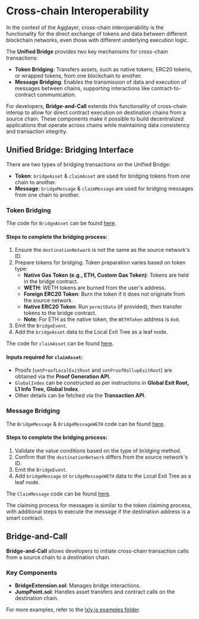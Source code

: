 <style>
   .git-revision-date-localized-plugin, .md-source-file, .md-content__button.md-icon {
      display: none;
   }
</style>

# Cross-chain Interoperability

In the context of the Agglayer, cross-chain interoperability is the functionality for the direct exchange of tokens and data between different blockchain networks, even those with different underlying execution logic. 

The **Unified Bridge** provides two key mechanisms for cross-chain transactions:

- **Token Bridging**: Transfers assets, such as native tokens, ERC20 tokens, or wrapped tokens, from one blockchain to another.
- **Message Bridging**: Enables the transmission of data and execution of messages between chains, supporting interactions like contract-to-contract communication.

For developers, **Bridge-and-Call** extends this functionality of cross-chain interop to allow for direct contract execution on destination chains from a source chain. These components make it possible to build decentralized applications that operate across chains while maintaining data consistency and transaction integrity.

## Unified Bridge: Bridging Interface

There are two types of bridging transactions on the Unified Bridge:

- **Token**: `bridgeAsset` & `claimAsset` are used for bridging tokens from one chain to another.
- **Message**: `bridgeMessage` & `claimMessage` are used for bridging messages from one chain to another.

### Token Bridging

The code for `BridgeAsset` can be found [here](https://github.com/0xPolygonHermez/zkevm-contracts/blob/main/contracts/v2/PolygonZkEVMBridgeV2.sol#L204).

#### Steps to complete the bridging process:
1. Ensure the `destinationNetwork` is not the same as the source network's ID.
2. Prepare tokens for bridging. Token preparation varies based on token type:
   - **Native Gas Token (e.g., ETH, Custom Gas Token)**: Tokens are held in the bridge contract.
   - **WETH**: WETH tokens are burned from the user's address.
   - **Foreign ERC20 Token**: Burn the token if it does not originate from the source network.
   - **Native ERC20 Token**: Run `permitData` (if provided), then transfer tokens to the bridge contract.
   - **Note**: For ETH as the native token, the `WETHToken` address is `0x0`.
3. Emit the `BridgeEvent`.
4. Add the `bridgeAsset` data to the Local Exit Tree as a leaf node.

The code for `claimAsset` can be found [here](https://github.com/0xPolygonHermez/zkevm-contracts/blob/main/contracts/v2/PolygonZkEVMBridgeV2.sol#L446).

#### Inputs required for `claimAsset`:
- Proofs (`smtProofLocalExitRoot` and `smtProofRollupExitRoot`) are obtained via the **Proof Generation API**.
- `GlobalIndex` can be constructed as per instructions in **Global Exit Root, L1 Info Tree, Global Index**.
- Other details can be fetched via the **Transaction API**.

### Message Bridging

The `BridgeMessage` & `BridgeMessageWETH` code can be found [here](https://github.com/0xPolygonHermez/zkevm-contracts/blob/main/contracts/v2/PolygonZkEVMBridgeV2.sol#L325).

#### Steps to complete the bridging process:
1. Validate the value conditions based on the type of bridging method.
2. Confirm that the `destinationNetwork` differs from the source network's ID.
3. Emit the `BridgeEvent`.
4. Add `bridgeMessage` or `bridgeMessageWETH` data to the Local Exit Tree as a leaf node.

The `ClaimMessage` code can be found [here](https://github.com/0xPolygonHermez/zkevm-contracts/blob/main/contracts/v2/PolygonZkEVMBridgeV2.sol#L599).

The claiming process for messages is similar to the token claiming process, with additional steps to execute the message if the destination address is a smart contract.

## Bridge-and-Call

**Bridge-and-Call** allows developers to initiate cross-chain transaction calls from a source chain to a destination chain.

### Key Components
- **BridgeExtension.sol**: Manages bridge interactions.
- **JumpPoint.sol**: Handles asset transfers and contract calls on the destination chain.

For more examples, refer to the [lxly.js examples folder](https://github.com/0xPolygon/lxly.js/tree/main/examples/lxly).
